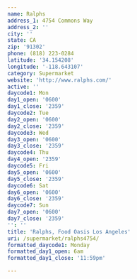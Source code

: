 ```yaml
---
name: Ralphs
address_1: 4754 Commons Way
address_2: ''
city: ''
state: CA
zip: '91302'
phone: (818) 223-0284
latitude: '34.154208'
longitude: '-118.643107'
category: Supermarket
website: 'http://www.ralphs.com/'
active: ''
daycode1: Mon
day1_open: '0600'
day1_close: '2359'
daycode2: Tue
day2_open: '0600'
day2_close: '2359'
daycode3: Wed
day3_open: '0600'
day3_close: '2359'
daycode4: Thu
day4_open: '2359'
daycode5: Fri
day5_open: '0600'
day5_close: '2359'
daycode6: Sat
day6_open: '0600'
day6_close: '2359'
daycode7: Sun
day7_open: '0600'
day7_close: '2359'
'': ''
title: 'Ralphs, Food Oasis Los Angeles'
uri: /supermarket/ralphs4754/
formatted_daycode1: Monday
formatted_day1_open: 6am
formatted_day1_close: '11:59pm'

---
```

